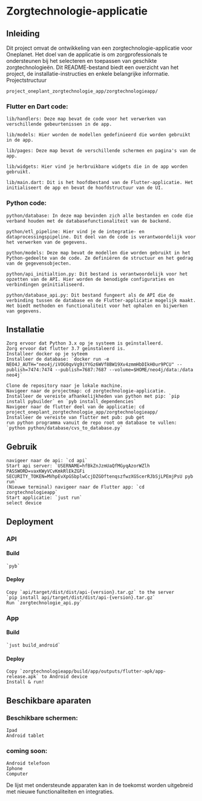 # Zorgtechnologie-applicatie
## Inleiding

Dit project omvat de ontwikkeling van een zorgtechnologie-applicatie voor Oneplanet. Het doel van de applicatie is om zorgprofessionals te ondersteunen bij het selecteren en toepassen van geschikte zorgtechnologieën. Dit README-bestand biedt een overzicht van het project, de installatie-instructies en enkele belangrijke informatie.
Projectstructuur

    project_oneplant_zorgtechnologie_app/zorgtechnologieapp/

### Flutter en Dart code:

    lib/handlers: Deze map bevat de code voor het verwerken van verschillende gebeurtenissen in de app.

    lib/models: Hier worden de modellen gedefinieerd die worden gebruikt in de app.

    lib/pages: Deze map bevat de verschillende schermen en pagina's van de app.

    lib/widgets: Hier vind je herbruikbare widgets die in de app worden gebruikt.

    lib/main.dart: Dit is het hoofdbestand van de Flutter-applicatie. Het initialiseert de app en bevat de hoofdstructuur van de UI.

### Python code:

    python/database: In deze map bevinden zich alle bestanden en code die verband houden met de databasefunctionaliteit van de backend.

    python/etl_pipeline: Hier vind je de integratie- en dataprocessingspipeline. Dit deel van de code is verantwoordelijk voor het verwerken van de gegevens.

    python/models: Deze map bevat de modellen die worden gebruikt in het Python-gedeelte van de code. Ze definiëren de structuur en het gedrag van de gegevensobjecten.

    python/api_initialtion.py: Dit bestand is verantwoordelijk voor het opzetten van de API. Hier worden de benodigde configuraties en verbindingen geïnitialiseerd.

    python/database_api.py: Dit bestand fungeert als de API die de verbinding tussen de database en de Flutter-applicatie mogelijk maakt. Het biedt methoden en functionaliteit voor het ophalen en bijwerken van gegevens.


## Installatie

    Zorg ervoor dat Python 3.x op je systeem is geïnstalleerd.
    Zorg ervoor dat flutter 3.7 geinstaleerd is. 
    Installeer docker op je syteem
    Installeer de database: `docker run -e NEO4J_AUTH="neo4j/iVOG0qvVg9iYYGz6WVf8BW19Xv4zmmHbDIkH0ur9PCU" --publish=7474:7474 --publish=7687:7687 --volume=$HOME/neo4j/data:/data neo4j`

    Clone de repository naar je lokale machine.
    Navigeer naar de projectmap: cd zorgtechnologie-applicatie.
    Installeer de vereiste afhankelijkheden van python met pip: `pip install pybuilder` en `pyb install_dependencies`
    Navigeer naar de flutter deel van de applicatie: cd project_oneplant_zorgtechnologie_app/zorgtechnologieapp/
    Installeer de vereiste van flutter met pub: pub get
    run python programma vanuit de repo root om database te vullen: `python python/database/cvs_to_database.py`

## Gebruik

    navigeer naar de api: `cd api`
    Start api server: `USERNAME=hfBkZnJzmUaQfMGyqAzorWZlh PASSWORD=vaxKWyVCvKmkRlEkZGFi SECURITY_TOKEN=MVhpEvXpGSbplwCcjDZGOftenqszfwzXGScerRJbSjLPEmjPsU pyb run`
    (Nieuwe terminal) navigeer naar de Flutter app: `cd zorgtechnologieapp`
    Start applicatie: `just run`
    select device

## Deployment

### API
#### Build
    `pyb`
#### Deploy
    Copy `api/target/dist/dist/api-{version}.tar.gz` to the server
    `pip install api/target/dist/dist/api-{version}.tar.gz`
    Run `zorgtechnologie_api.py`

### App
#### Build
    `just build_android`
#### Deploy
    Copy `zorgtechnologieapp/build/app/outputs/flutter-apk/app-release.apk` to Android device
    Install & run!


## Beschikbare aparaten

### Beschikbare schermen:
    
    Ipad
    Android tablet

### coming soon: 

    Android telefoon
    Iphone
    Computer
    

De lijst met ondersteunde apparaten kan in de toekomst worden uitgebreid met nieuwe functionaliteiten en integraties.
